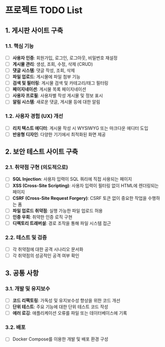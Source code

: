 # 프로젝트 TODO List

## 1. 게시판 사이트 구축

### 1.1. 핵심 기능
- [ ] **사용자 인증**: 회원가입, 로그인, 로그아웃, 비밀번호 재설정
- [ ] **게시물 관리**: 생성, 조회, 수정, 삭제 (CRUD)
- [ ] **댓글 시스템**: 댓글 작성, 조회, 삭제
- [ ] **파일 업로드**: 게시물에 파일 첨부 기능
- [ ] **검색 및 필터링**: 게시물 검색 및 카테고리/태그 필터링
- [ ] **페이지네이션**: 게시물 목록 페이지네이션
- [ ] **사용자 프로필**: 사용자별 작성 게시물 및 정보 표시
- [ ] **알림 시스템**: 새로운 댓글, 게시물 등에 대한 알림

### 1.2. 사용자 경험 (UX) 개선
- [ ] **리치 텍스트 에디터**: 게시물 작성 시 WYSIWYG 또는 마크다운 에디터 도입
- [ ] **반응형 디자인**: 다양한 기기에서 최적화된 화면 제공

## 2. 보안 테스트 사이트 구축

### 2.1. 취약점 구현 (의도적으로)
- [ ] **SQL Injection**: 사용자 입력이 SQL 쿼리에 직접 사용되는 페이지
- [ ] **XSS (Cross-Site Scripting)**: 사용자 입력이 필터링 없이 HTML에 렌더링되는 페이지
- [ ] **CSRF (Cross-Site Request Forgery)**: CSRF 토큰 없이 중요한 작업을 수행하는 폼
- [ ] **파일 업로드 취약점**: 실행 가능한 파일 업로드 허용
- [ ] **인증 우회**: 취약한 인증 로직 구현
- [ ] **디렉토리 트래버설**: 경로 조작을 통해 파일 시스템 접근

### 2.2. 테스트 및 검증
- [ ] 각 취약점에 대한 공격 시나리오 문서화
- [ ] 각 취약점의 성공적인 공격 여부 확인

## 3. 공통 사항

### 3.1. 개발 및 유지보수
- [ ] **코드 리팩토링**: 가독성 및 유지보수성 향상을 위한 코드 개선
- [ ] **단위 테스트**: 주요 기능에 대한 단위 테스트 코드 작성
- [ ] **에러 로깅**: 애플리케이션 오류를 파일 또는 데이터베이스에 기록

### 3.2. 배포
- [ ] Docker Compose를 이용한 개발 및 배포 환경 구성